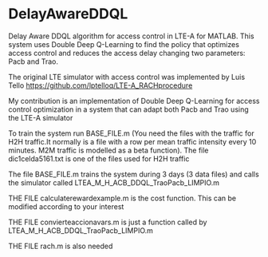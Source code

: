 # DelayAwareDDQL
Delay Aware DDQL algorithm for access control in LTE-A for MATLAB. This system uses Double Deep Q-Learning to find the policy that optimizes access control and reduces the access delay changing two parameters: Pacb and Trao.


The original LTE simulator with access control was implemented by Luis Tello https://github.com/lptelloq/LTE-A_RACHprocedure

My contribution is an implementation of Double Deep Q-Learning for access control optimization in a system that can adapt both Pacb and Trao using the LTE-A simulator


To train the system run BASE_FILE.m (You need the files with the traffic for H2H traffic.It normally is a file with a row per mean traffic intensity every 10 minutes. M2M traffic is modelled as a beta function). The file dic1celda5161.txt is one of the files used for H2H traffic

The file BASE_FILE.m  trains the system during 3 days (3 data files)  and calls the simulator called LTEA_M_H_ACB_DDQL_TraoPacb_LIMPIO.m

THE FILE calculaterewardexample.m is the cost function. This can be modified according to your interest

THE FILE convierteaccionavars.m is just a function called by LTEA_M_H_ACB_DDQL_TraoPacb_LIMPIO.m

THE FILE rach.m is also needed


